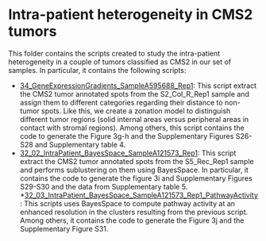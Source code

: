 # Intra-patient heterogeneity in CMS2 tumors

This folder contains the scripts created to study the intra-patient heterogeneity in a couple of tumors classified as CMS2 in our set of samples. In particular, it contains the following scripts: 

* [34_GeneExpressionGradients_SampleA595688_Rep1](https://github.com/alberto-valdeolivas/ST_CRC_CMS/blob/main/IntraPatient_Heterogeneity/34_GeneExpressionGradients_SampleA595688_Rep1.Rmd): This script extract the CMS2 tumor annotated spots from the S2_Col_R_Rep1 sample and assign them to different categories regarding their distance to non-tumor spots. Like this, we create a zonation model to distinguish different tumor regions (solid internal areas versus peripheral areas in contact with stromal regions). Among others, this script contains the code to generate the Figure 3g-h and the Supplementary Figures S26-S28 and Supplementary table 4. 
* [32_02_IntraPatient_BayesSpace_SampleA121573_Rep1](https://github.com/alberto-valdeolivas/ST_CRC_CMS/blob/main/IntraPatient_Heterogeneity/32_02_IntraPatient_BayesSpace_SampleA121573_Rep1.Rmd): This script extract the CMS2 tumor annotated spots from the S5_Rec_Rep1 sample and performs sublustering on them using BayesSpace. In particular, it contains the code to generate the figure 3i and Supplementary Figures S29-S30 and the data from Supplementary table 5. 
*[32_03_IntraPatient_BayesSpace_SampleA121573_Rep1_PathwayActivity](https://github.com/alberto-valdeolivas/ST_CRC_CMS/blob/main/IntraPatient_Heterogeneity/32_03_IntraPatient_BayesSpace_SampleA121573_Rep1_PathwayActivity.Rmd): This scripts uses BayesSpace to compute pathway activity at an enhanced resolution in the clusters resulting from the previous script. Among others, it contains the code to generate the Figure 3j and the Supplementary Figure S31.  







